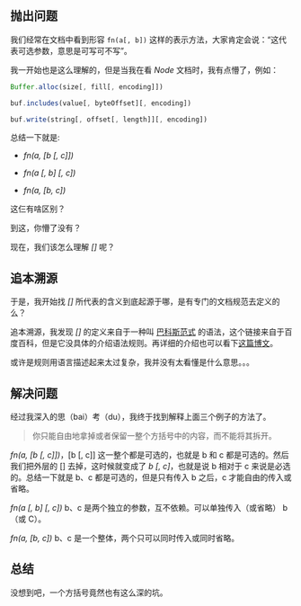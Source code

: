 ## 抛出问题

我们经常在文档中看到形容 ```fn(a[, b])``` 这样的表示方法，大家肯定会说：“这代表可选参数，意思是可写可不写”。

我一开始也是这么理解的，但是当我在看 *Node* 文档时，我有点懵了，例如：

```javaScript
Buffer.alloc(size[, fill[, encoding]])

buf.includes(value[, byteOffset][, encoding])

buf.write(string[, offset[, length]][, encoding])
```
总结一下就是:

- *fn(a, [b [, c]])*

- *fn(a [, b] [, c])*

- *fn(a, [b, c])*

这仨有啥区别？

到这，你懵了没有？

现在，我们该怎么理解 *[]* 呢？

## 追本溯源

于是，我开始找 *[]* 所代表的含义到底起源于哪，是有专门的文档规范去定义的么？

追本溯源，我发现 *[]* 的定义来自于一种叫 [巴科斯范式](https://baike.baidu.com/item/%E5%B7%B4%E7%A7%91%E6%96%AF%E8%8C%83%E5%BC%8F/1849549?fr=aladdin) 的语法，这个链接来自于百度百科，但是它没具体的介绍语法规则。再详细的介绍也可以看下[这篇博文](https://www.cnblogs.com/01picker/p/4393077.html)。

或许是规则用语言描述起来太过复杂，我并没有太看懂是什么意思。。。

## 解决问题

经过我深入的思（bai）考（du），我终于找到解释上面三个例子的方法了。

> 你只能自由地拿掉或者保留一整个方括号中的内容，而不能将其拆开。

*fn(a, [b [, c]])*，[b [, c]] 这一整个都是可选的，也就是 b 和 c 都是可选的。然后我们把外层的 [] 去掉，这时候就变成了 *b [, c]*，也就是说 b 相对于 c 来说是必选的。总结一下就是 b、c 都是可选的，但是只有传入 b 之后，c 才能自由的传入或省略。

*fn(a [, b] [, c])* b、c 是两个独立的参数，互不依赖。可以单独传入（或省略） b（或 C）。

*fn(a, [b, c])* b、c 是一个整体，两个只可以同时传入或同时省略。

## 总结

没想到吧，一个方括号竟然也有这么深的坑。